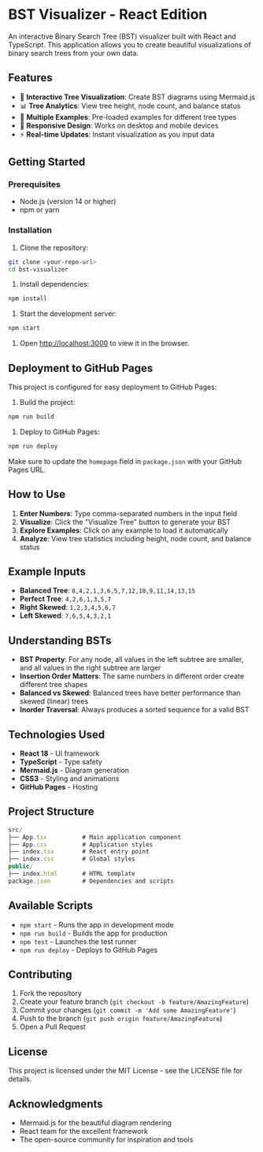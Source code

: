 # BST Visualizer - React Edition

An interactive Binary Search Tree (BST) visualizer built with React and TypeScript. This application allows you to create beautiful visualizations of binary search trees from your own data.

## Features

- 🌳 **Interactive Tree Visualization**: Create BST diagrams using Mermaid.js
- 📊 **Tree Analytics**: View tree height, node count, and balance status
- 🎯 **Multiple Examples**: Pre-loaded examples for different tree types
- 📱 **Responsive Design**: Works on desktop and mobile devices
- ⚡ **Real-time Updates**: Instant visualization as you input data

## Getting Started

### Prerequisites

- Node.js (version 14 or higher)
- npm or yarn

### Installation

1. Clone the repository:

```bash
git clone <your-repo-url>
cd bst-visualizer
```

1. Install dependencies:

```bash
npm install
```

1. Start the development server:

```bash
npm start
```

1. Open [http://localhost:3000](http://localhost:3000) to view it in the browser.

## Deployment to GitHub Pages

This project is configured for easy deployment to GitHub Pages:

1. Build the project:

```bash
npm run build
```

1. Deploy to GitHub Pages:

```bash
npm run deploy
```

Make sure to update the `homepage` field in `package.json` with your GitHub Pages URL.

## How to Use

1. **Enter Numbers**: Type comma-separated numbers in the input field
2. **Visualize**: Click the "Visualize Tree" button to generate your BST
3. **Explore Examples**: Click on any example to load it automatically
4. **Analyze**: View tree statistics including height, node count, and balance status

## Example Inputs

- **Balanced Tree**: `8,4,2,1,3,6,5,7,12,10,9,11,14,13,15`
- **Perfect Tree**: `4,2,6,1,3,5,7`
- **Right Skewed**: `1,2,3,4,5,6,7`
- **Left Skewed**: `7,6,5,4,3,2,1`

## Understanding BSTs

- **BST Property**: For any node, all values in the left subtree are smaller, and all values in the right subtree are larger
- **Insertion Order Matters**: The same numbers in different order create different tree shapes
- **Balanced vs Skewed**: Balanced trees have better performance than skewed (linear) trees
- **Inorder Traversal**: Always produces a sorted sequence for a valid BST

## Technologies Used

- **React 18** - UI framework
- **TypeScript** - Type safety
- **Mermaid.js** - Diagram generation
- **CSS3** - Styling and animations
- **GitHub Pages** - Hosting

## Project Structure

```ts
src/
├── App.tsx          # Main application component
├── App.css          # Application styles
├── index.tsx        # React entry point
├── index.css        # Global styles
public/
├── index.html       # HTML template
package.json         # Dependencies and scripts
```

## Available Scripts

- `npm start` - Runs the app in development mode
- `npm run build` - Builds the app for production
- `npm test` - Launches the test runner
- `npm run deploy` - Deploys to GitHub Pages

## Contributing

1. Fork the repository
2. Create your feature branch (`git checkout -b feature/AmazingFeature`)
3. Commit your changes (`git commit -m 'Add some AmazingFeature'`)
4. Push to the branch (`git push origin feature/AmazingFeature`)
5. Open a Pull Request

## License

This project is licensed under the MIT License - see the LICENSE file for details.

## Acknowledgments

- Mermaid.js for the beautiful diagram rendering
- React team for the excellent framework
- The open-source community for inspiration and tools
